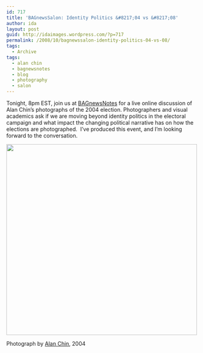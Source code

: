 ```yaml
---
id: 717
title: 'BAGnewsSalon: Identity Politics &#8217;04 vs &#8217;08'
author: ida
layout: post
guid: http://idaimages.wordpress.com/?p=717
permalink: /2008/10/bagnewssalon-identity-politics-04-vs-08/
tags:
  - Archive
tags:
  - alan chin
  - bagnewsnotes
  - blog
  - photography
  - salon
---
```

Tonight, 8pm EST, join us at [BAGnewsNotes][1] for a live online discussion of Alan Chin&#8217;s photographs of the 2004 election. Photographers and visual academics ask if we are moving beyond identity politics in the electoral campaign and what impact the changing political narrative has on how the elections are photographed.  I&#8217;ve produced this event, and I&#8217;m looking forward to the conversation.

[<img class="aligncenter size-full wp-image-500" title="acbw04102810" src="http://idaimages.files.wordpress.com/2008/10/acbw04102810.jpg" alt="" width="500" />][2]

Photograph by [Alan Chin][3], 2004

 [1]: http://bagnewsnotes.typepad.com/bagnewssalon/
 [2]: http://idaimages.files.wordpress.com/2008/10/acbw04102810.jpg
 [3]: http://www.lightstalkers.org/alanschin